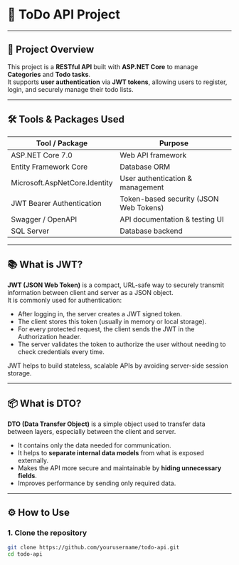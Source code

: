 # 📝 ToDo API Project

---

## 🚀 Project Overview

This project is a **RESTful API** built with **ASP.NET Core** to manage **Categories** and **Todo tasks**.  
It supports **user authentication** via **JWT tokens**, allowing users to register, login, and securely manage their todo lists.

---

## 🛠️ Tools & Packages Used

| Tool / Package                  | Purpose                           |
|-------------------------------|---------------------------------|
| ASP.NET Core 7.0               | Web API framework                |
| Entity Framework Core          | Database ORM                    |
| Microsoft.AspNetCore.Identity  | User authentication & management|
| JWT Bearer Authentication      | Token-based security (JSON Web Tokens)            |
| Swagger / OpenAPI              | API documentation & testing UI  |
| SQL Server                    | Database backend                |

---

## 📚 What is JWT?

**JWT (JSON Web Token)** is a compact, URL-safe way to securely transmit information between client and server as a JSON object.  
It is commonly used for authentication:

- After logging in, the server creates a JWT signed token.
- The client stores this token (usually in memory or local storage).
- For every protected request, the client sends the JWT in the Authorization header.
- The server validates the token to authorize the user without needing to check credentials every time.

JWT helps to build stateless, scalable APIs by avoiding server-side session storage.

---

## 📦 What is DTO?

**DTO (Data Transfer Object)** is a simple object used to transfer data between layers, especially between the client and server.

- It contains only the data needed for communication.
- It helps to **separate internal data models** from what is exposed externally.
- Makes the API more secure and maintainable by **hiding unnecessary fields**.
- Improves performance by sending only required data.

---

## ⚙️ How to Use

### 1. Clone the repository
```bash
git clone https://github.com/yourusername/todo-api.git
cd todo-api
